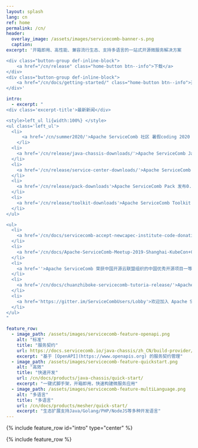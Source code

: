 ```yaml
---
layout: splash
lang: cn
ref: home
permalink: /cn/
header:
  overlay_image: /assets/images/servicecomb-banner-s.png
  caption:
excerpt: '开箱即用、高性能、兼容流行生态、支持多语言的一站式开源微服务解决方案

<div class="button-group def-inline-block">
    <a href="/cn/release" class="home-button btn--info">下载</a>
</div>
<div class="button-group def-inline-block">
    <a href="/cn/docs/getting-started/" class="home-button btn--info">开始</a>
</div>'

intro:
  - excerpt: "
<div class='excerpt-title'>最新新闻</div>

<style>left_ul li{width:100%} </style>
<ul class='left_ul'>
  <li>
      <a href='/cn/summer2020/'>Apache ServiceComb 社区 暑假coding 2020 活动</a>
    </li>
  <li>
    <a href='/cn/release/java-chassis-downloads/'>Apache ServiceComb Java-Chassis 发布 2.0.2</a>
  </li>
  <li>
    <a href='/cn/release/service-center-downloads/'>Apache ServiceComb Service-Center 发布 1.3.0</a>
  </li>
  <li>
    <a href='/cn/release/pack-downloads'>Apache ServiceComb Pack 发布0.5.0</a>
  </li>
  <li>
    <a href='/cn/release/toolkit-downloads'>Apache ServiceComb Toolkit 发布0.2.0</a>
  </li>
</ul>

<ul>
  <li>
    <a href='/cn/docs/servicecomb-accept-newcapec-institute-code-donation'>Apache ServiceComb 社区接受新开普软件研究院的代码捐赠</a>
  </li>
  <li>
    <a href='/cn/docs/Apache-ServiceComb-Meetup-2019-Shanghai-KubeCon+CloudNative+OSS-Report'>Apache ServiceComb 社区meetup及新品发布</a>
  </li>
  <li>
    <a href=''>Apache ServiceComb 荣获中国开源云联盟组织的中国优秀开源项目一等奖</a>
  </li>
  <li>
    <a href='/cn/docs/chuanzhiboke-servicecomb-tutoria-release/'>Apache ServiceComb 社区联合传智播客的黑马程序员、博学谷、传智汇子品牌发布微服务化教程</a>
  </li>
  <li>
    <a href='https://gitter.im/ServiceCombUsers/Lobby'>欢迎加入 Apache ServiceComb 社区Gitter即时聊天室</a>
  </li>
</ul>
"

feature_row:
  - image_path: /assets/images/servicecomb-feature-openapi.png
    alt: "标准"
    title: "服务契约"
    url: https://docs.servicecomb.io/java-chassis/zh_CN/build-provider/define-contract/
    excerpt: "基于 [OpenAPI](https://www.openapis.org) 的服务契约管理"
  - image_path: /assets/images/servicecomb-feature-quickstart.png
    alt: "高效"
    title: "快速开发"
    url: /cn/docs/products/java-chassis/quick-start/
    excerpt: "一键式脚手架，开箱即用，快速构建微服务应用"
  - image_path: /assets/images/servicecomb-feature-multiLanguage.png
    alt: "多语言"
    title: "多语言"
    url: /cn/docs/products/mesher/quick-start/
    excerpt: "生态扩展支持Java/Golang/PHP/NodeJS等多种开发语言"
---
```


{% include feature_row id="intro" type="center" %}

<div class="normal-feature-row">
{% include feature_row %}
</div>
